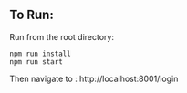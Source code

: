 ## To Run: 

Run from the root directory: 
 
    npm run install
    npm run start 

Then navigate to :
    http://localhost:8001/login